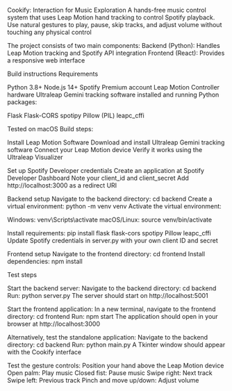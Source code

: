 Cookify: Interaction for Music Exploration
A hands-free music control system that uses Leap Motion hand tracking to control Spotify playback. Use natural gestures to play, pause, skip tracks, and adjust volume without touching any physical control

The project consists of two main components:
Backend (Python): Handles Leap Motion tracking and Spotify API integration
Frontend (React): Provides a responsive web interface

Build instructions
Requirements

Python 3.8+
Node.js 14+
Spotify Premium account
Leap Motion Controller hardware
Ultraleap Gemini tracking software installed and running
Python packages:

Flask
Flask-CORS
spotipy
Pillow (PIL)
leapc_cffi


Tested on macOS
Build steps:

Install Leap Motion Software
Download and install Ultraleap Gemini tracking software
Connect your Leap Motion device
Verify it works using the Ultraleap Visualizer


Set up Spotify Developer credentials
Create an application at Spotify Developer Dashboard
Note your client_id and client_secret
Add http://localhost:3000 as a redirect URI


Backend setup
Navigate to the backend directory: cd backend
Create a virtual environment: python -m venv venv
Activate the virtual environment:

Windows: venv\Scripts\activate
macOS/Linux: source venv/bin/activate

Install requirements: pip install flask flask-cors spotipy Pillow leapc_cffi
Update Spotify credentials in server.py with your own client ID and secret

Frontend setup
Navigate to the frontend directory: cd frontend
Install dependencies: npm install


Test steps

Start the backend server:
Navigate to the backend directory: cd backend
Run: python server.py
The server should start on http://localhost:5001

Start the frontend application:
In a new terminal, navigate to the frontend directory: cd frontend
Run: npm start
The application should open in your browser at http://localhost:3000

Alternatively, test the standalone application:
Navigate to the backend directory: cd backend
Run: python main.py
A Tkinter window should appear with the Cookify interface


Test the gesture controls:
Position your hand above the Leap Motion device
Open palm: Play music
Closed fist: Pause music
Swipe right: Next track
Swipe left: Previous track
Pinch and move up/down: Adjust volume
